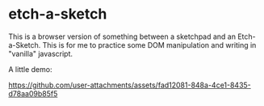 # etch-a-sketch

This is a browser version of something between a sketchpad and an Etch-a-Sketch. This is for me to practice some DOM manipulation and writing in "vanilla" javascript.

A little demo:

https://github.com/user-attachments/assets/fad12081-848a-4ce1-8435-d78aa09b85f5

